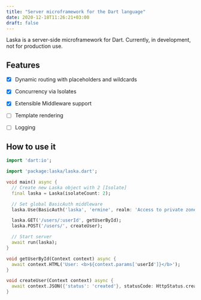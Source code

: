```yaml
---
title: "Server microframework for the Dart language"
date: 2020-12-18T11:26:21+03:00
draft: false
---
```



Laska is a server-side microframework for Dart.
Currently, in development, not for production use.
<!--more-->

## Features


- [x] Dynamic routing with placeholders and wildcards
- [x] Concurrency via Isolates
- [x] Extensible Middleware support
- [ ] Template rendering
- [ ] Logging


## How to use it

```dart
import 'dart:io';

import 'package:laska/laska.dart';

void main() async {
  // Create new Laska object with 2 [Isolate]
  final laska = Laska(isolateCount: 2);

  // Set global BasicAuth middleware 
  laska.Use(BasicAuth('laska', 'ermine', realm: 'Access to private zone'));

  laska.GET('/users/:userId', getUserById);
  laska.POST('/users/', createUser);

  // Start server
  await run(laska);
}

void getUserById(Context context) async {
  await context.HTML('User: <b>${context.params['userId']}</b>');
}

void createUser(Context context) async {
  await context.JSON({'status': 'created'}, statusCode: HttpStatus.created);
}
```